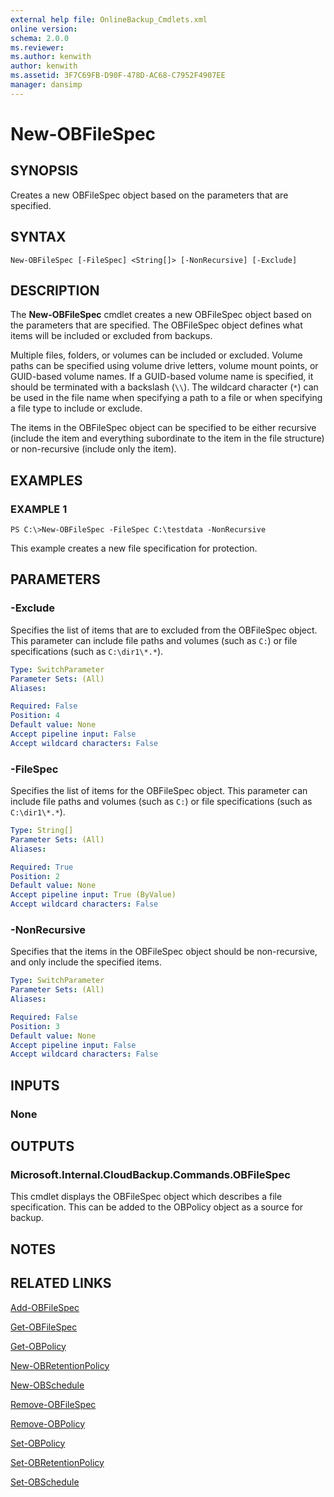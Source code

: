 ```yaml
---
external help file: OnlineBackup_Cmdlets.xml
online version: 
schema: 2.0.0
ms.reviewer:
ms.author: kenwith
author: kenwith
ms.assetid: 3F7C69FB-D90F-478D-AC68-C7952F4907EE
manager: dansimp
---
```


# New-OBFileSpec

## SYNOPSIS
Creates a new OBFileSpec object based on the parameters that are specified.

## SYNTAX

```
New-OBFileSpec [-FileSpec] <String[]> [-NonRecursive] [-Exclude]
```

## DESCRIPTION
The **New-OBFileSpec** cmdlet creates a new OBFileSpec object based on the parameters that are specified.
The OBFileSpec object defines what items will be included or excluded from backups.

Multiple files, folders, or volumes can be included or excluded.
Volume paths can be specified using volume drive letters, volume mount points, or GUID-based volume names.
If a GUID-based volume name is specified, it should be terminated with a backslash (`\\`).
The wildcard character (`*`) can be used in the file name when specifying a path to a file or when specifying a file type to include or exclude.

The items in the OBFileSpec object can be specified to be either recursive (include the item and everything subordinate to the item in the file structure) or non-recursive (include only the item).

## EXAMPLES

### EXAMPLE 1
```
PS C:\>New-OBFileSpec -FileSpec C:\testdata -NonRecursive
```

This example creates a new file specification for protection.

## PARAMETERS

### -Exclude
Specifies the list of items that are to excluded from the OBFileSpec object.
This parameter can include file paths and volumes (such as `C:`) or file specifications (such as `C:\dir1\*.*`).

```yaml
Type: SwitchParameter
Parameter Sets: (All)
Aliases: 

Required: False
Position: 4
Default value: None
Accept pipeline input: False
Accept wildcard characters: False
```

### -FileSpec
Specifies the list of items for the OBFileSpec object.
This parameter can include file paths and volumes (such as `C:`) or file specifications (such as `C:\dir1\*.*`).

```yaml
Type: String[]
Parameter Sets: (All)
Aliases: 

Required: True
Position: 2
Default value: None
Accept pipeline input: True (ByValue)
Accept wildcard characters: False
```

### -NonRecursive
Specifies that the items in the OBFileSpec object should be non-recursive, and only include the specified items.

```yaml
Type: SwitchParameter
Parameter Sets: (All)
Aliases: 

Required: False
Position: 3
Default value: None
Accept pipeline input: False
Accept wildcard characters: False
```

## INPUTS

### None

## OUTPUTS

### Microsoft.Internal.CloudBackup.Commands.OBFileSpec
This cmdlet displays the OBFileSpec object which describes a file specification.
This can be added to the OBPolicy object as a source for backup.

## NOTES

## RELATED LINKS

[Add-OBFileSpec](./Add-OBFileSpec.md)

[Get-OBFileSpec](./Get-OBFileSpec.md)

[Get-OBPolicy](./Get-OBPolicy.md)

[New-OBRetentionPolicy](./New-OBRetentionPolicy.md)

[New-OBSchedule](./New-OBSchedule.md)

[Remove-OBFileSpec](./Remove-OBFileSpec.md)

[Remove-OBPolicy](./Remove-OBPolicy.md)

[Set-OBPolicy](./Set-OBPolicy.md)

[Set-OBRetentionPolicy](./Set-OBRetentionPolicy.md)

[Set-OBSchedule](./Set-OBSchedule.md)

